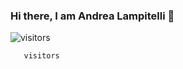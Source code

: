 ### Hi there, I am Andrea Lampitelli  👋

![visitors](https://visitor-badge.glitch.me/badge?page_id=page.id)

      

       visitors
      
